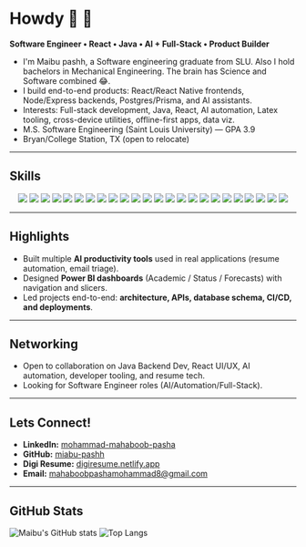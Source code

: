 # Howdy 🤠 👋

**Software Engineer • React • Java • AI + Full-Stack • Product Builder**

- I'm Maibu pashh, a Software engineering graduate from SLU. Also I hold bachelors in Mechanical Engineering. The brain has Science and Software combined 😂.
- I build end-to-end products: React/React Native frontends, Node/Express backends, Postgres/Prisma, and AI assistants.
- Interests: Full-stack development, Java, React, AI automation, Latex tooling, cross-device utilities, offline-first apps, data viz.
- M.S. Software Engineering (Saint Louis University) — GPA 3.9
- Bryan/College Station, TX (open to relocate)

---

## Skills  

<p align="center">
  
  <!-- Frontend -->
  <img src="https://img.shields.io/badge/React-20232A?style=for-the-badge&logo=react&logoColor=61DAFB" />
  <img src="https://img.shields.io/badge/React_Native-20232A?style=for-the-badge&logo=react&logoColor=61DAFB" />
  <img src="https://img.shields.io/badge/TypeScript-007ACC?style=for-the-badge&logo=typescript&logoColor=white" />
  <img src="https://img.shields.io/badge/JavaScript-F7DF1E?style=for-the-badge&logo=javascript&logoColor=black" />
  <img src="https://img.shields.io/badge/TailwindCSS-38B2AC?style=for-the-badge&logo=tailwind-css&logoColor=white" />
  <img src="https://img.shields.io/badge/Next.js-000000?style=for-the-badge&logo=nextdotjs&logoColor=white" />
  <img src="https://img.shields.io/badge/Vite-646CFF?style=for-the-badge&logo=vite&logoColor=FFD62E" />
  
  <!-- Backend -->
  <img src="https://img.shields.io/badge/Java-ED8B00?style=for-the-badge&logo=openjdk&logoColor=white" />
  <img src="https://img.shields.io/badge/Node.js-339933?style=for-the-badge&logo=node.js&logoColor=white" />
  <img src="https://img.shields.io/badge/Express.js-000000?style=for-the-badge&logo=express&logoColor=white" />
  <img src="https://img.shields.io/badge/PostgreSQL-316192?style=for-the-badge&logo=postgresql&logoColor=white" />
  <img src="https://img.shields.io/badge/MongoDB-4EA94B?style=for-the-badge&logo=mongodb&logoColor=white" />
  <img src="https://img.shields.io/badge/Prisma-2D3748?style=for-the-badge&logo=prisma&logoColor=white" />
  <img src="https://img.shields.io/badge/WebSockets-010101?style=for-the-badge&logo=socket.io&logoColor=white" />

  <!-- Platforms & Tools -->
  <img src="https://img.shields.io/badge/AWS-232F3E?style=for-the-badge&logo=amazon-aws&logoColor=FF9900" />
  <img src="https://img.shields.io/badge/Docker-2496ED?style=for-the-badge&logo=docker&logoColor=white" />
  <img src="https://img.shields.io/badge/GitHub_Actions-2088FF?style=for-the-badge&logo=github-actions&logoColor=white" />
  <img src="https://img.shields.io/badge/Electron-2B2E3A?style=for-the-badge&logo=electron&logoColor=9FEAF9" />
  <img src="https://img.shields.io/badge/Tauri-FFC131?style=for-the-badge&logo=tauri&logoColor=black" />
  <img src="https://img.shields.io/badge/Power%20BI-F2C811?style=for-the-badge&logo=power-bi&logoColor=black" />
  <img src="https://img.shields.io/badge/LaTeX-008080?style=for-the-badge&logo=latex&logoColor=white" />

  <!-- AI & Data -->
  <img src="https://img.shields.io/badge/Python-3776AB?style=for-the-badge&logo=python&logoColor=white" />
  <img src="https://img.shields.io/badge/Jupyter-F37626?style=for-the-badge&logo=jupyter&logoColor=white" />
  <img src="https://img.shields.io/badge/AI%20Prompt%20Engineering-FF6F00?style=for-the-badge&logo=openai&logoColor=white" />
  
</p>

---

## Highlights  

- Built multiple **AI productivity tools** used in real applications (resume automation, email triage).  
- Designed **Power BI dashboards** (Academic / Status / Forecasts) with navigation and slicers.  
- Led projects end-to-end: **architecture, APIs, database schema, CI/CD, and deployments**.  

---

## Networking
- Open to collaboration on Java Backend Dev, React UI/UX, AI automation, developer tooling, and resume tech.
- Looking for Software Engineer roles (AI/Automation/Full-Stack).

---

## Lets Connect!  

- **LinkedIn:** [mohammad-mahaboob-pasha](https://www.linkedin.com/in/mohammad-mahaboob-pasha/)  
- **GitHub:** [miabu-pashh](https://github.com/miabu-pashh)  
- **Digi Resume:** [digiresume.netlify.app](https://digiresume.netlify.app/)  
- **Email:** [mahaboobpashamohammad8@gmail.com](mailto:mahaboobpashamohammad8@gmail.com)  


---

## GitHub Stats
![Maibu's GitHub stats](https://github-readme-stats.vercel.app/api?username=miabu-pashh&show_icons=true)
![Top Langs](https://github-readme-stats.vercel.app/api/top-langs/?username=miabu-pashh&layout=compact)

